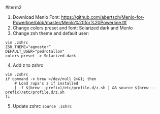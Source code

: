 #iterm2

1. Download Menlo Font: https://github.com/abertsch/Menlo-for-Powerline/blob/master/Menlo%20for%20Powerline.ttf
2. Change colors preset and font: Solarized dark and Menlo
3. Change zsh theme and default user:
```
vim .zshrc
ZSH_THEME="agnoster”
DEFAULT_USER="pedrotallon"
colors preset -> Solarized dark
```
4. Add z to zshrc
```
vim .zshrc
if command -v brew >/dev/null 2>&1; then
    # Load rupa's z if installed
    [ -f $(brew --prefix)/etc/profile.d/z.sh ] && source $(brew --prefix)/etc/profile.d/z.sh
fi
```
5. Update zshrc
` source .zshrc `
